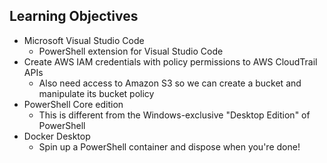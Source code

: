 ## Learning Objectives

* Microsoft Visual Studio Code
  * PowerShell extension for Visual Studio Code
* Create AWS IAM credentials with policy permissions to AWS CloudTrail APIs
  * Also need access to Amazon S3 so we can create a bucket and manipulate its bucket policy
* PowerShell Core edition
  * This is different from the Windows-exclusive "Desktop Edition" of PowerShell
* Docker Desktop
  * Spin up a PowerShell container and dispose when you're done!